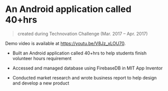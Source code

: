 # An Android application called 40+hrs

>created during Technovation Challenge (Mar. 2017 – Apr. 2017)

Demo video is available at https://youtu.be/V8Jz_xLOU70.

* Built an Android application called 40+hrs to help students finish volunteer hours requirement

* Accessed and managed database using FirebaseDB in MIT App Inventor

* Conducted market research and wrote business report to help design and develop a new product

